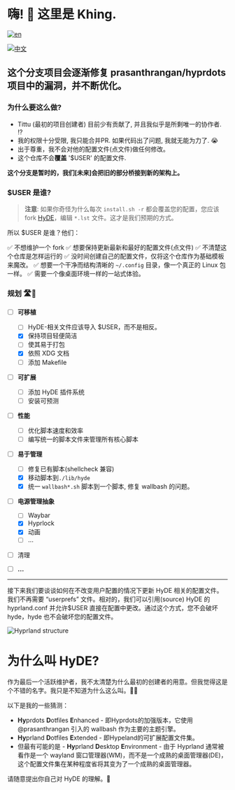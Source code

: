 # 嗨! 👋 这里是 Khing.


[![en](https://img.shields.io/badge/lang-en-red.svg)](../../Hyprdots-to-HyDE.md)

[![中文](https://img.shields.io/badge/lang-中文-orange.svg)](Source/docs/Hyprdots-to-HyDE.zh.md)

## 这个分支项目会逐渐修复 prasanthrangan/hyprdots 项目中的漏洞，并不断优化。

### 为什么要这么做?

- Tittu (最初的项目创建者) 目前少有贡献了, 并且我似乎是所剩唯一的协作者. ⁉️
- 我的权限十分受限, 我只能合并PR. 如果代码出了问题, 我就无能为力了. 😭
- 出于尊重，我不会对他的配置文件(点文件)做任何修改。
- 这个仓库不会**覆盖** '$USER' 的配置文件.

**这个分支是暂时的，我们[未来]会把旧的部分桥接到新的架构上。**

### $USER 是谁?

> **注意**: 如果你奇怪为什么每次 ```install.sh -r``` 都会覆盖您的配置，您应该 fork [HyDE](https://github.com/HyDE-Project/HyDE)，编辑 ```*.lst``` 文件。这才是我们预期的方式。

所以 $USER 是谁？他们：

✅ 不想维护一个 fork
✅ 想要保持更新最新和最好的配置文件(点文件)
✅ 不清楚这个仓库是怎样运行的
✅ 没时间创建自己的配置文件，仅将这个仓库作为基础模板来魔改。
✅ 想要一个干净而结构清晰的 ```~/.config``` 目录，像一个真正的 Linux 包一样。
✅ 需要一个像桌面环境一样的一站式体验。

### 规划 🛣️📍

- [ ] **可移植**

  - [ ] HyDE-相关文件应该导入 \$USER，而不是相反。 
  - [X] 保持项目轻便简洁
  - [ ] 使其易于打包
  - [X] 依照 XDG 文档
  - [ ] 添加 Makefile

- [ ] **可扩展**

  - [ ] 添加 HyDE 插件系统
  - [ ] 安装可预测

- [ ] **性能**

  - [ ] 优化脚本速度和效率
  - [ ] 编写统一的脚本文件来管理所有核心脚本

- [ ] **易于管理**
  - [ ] 修复已有脚本(shellcheck 兼容)
  - [X] 移动脚本到`./lib/hyde`
  - [X] 统一 `wallbash*.sh` 脚本到一个脚本, 修复 wallbash 的问题。
- [ ] **电源管理抽象**
  - [ ] Waybar
  - [x] Hyprlock
  - [x] 动画
  - [ ] ...
- [ ] 清理
- [ ] **...**

---

接下来我们要谈谈如何在不改变用户配置的情况下更新 HyDE 相关的配置文件。
我们不再需要 “userprefs” 文件。相对的，我们可以引用(source) HyDE 的 hyprland.conf 并允许\$USER 直接在配置中更改。通过这个方式，您不会破坏 hyde，hyde 也不会破坏您的配置文件。

![Hyprland structure](https://github.com/user-attachments/assets/91b35c2e-0003-458f-ab58-18fc29541268)

# 为什么叫 HyDE?

作为最后一个活跃维护者，我不太清楚为什么最初的创建者的用意。但我觉得这是个不错的名字。我只是不知道为什么这么叫。🤷‍♂️

以下是我的一些猜测：

- **Hy**prdots **D**otfiles **E**nhanced - 即Hyprdots的加强版本，它使用 @prasanthrangan 引入的 wallbash 作为主要的主题引擎。
- **Hy**prland **D**otfiles **E**xtended - 即Hypeland的可扩展配置文件集。
- 但最有可能的是 - **Hy**prland **D**esktop **E**nvironment - 由于 Hyprland 通常被看作是一个 wayland 窗口管理器(WM)，而不是一个成熟的桌面管理器(DE)，这个配置文件集在某种程度省将其变为了一个成熟的桌面管理器。

请随意提出你自己对 HyDE 的理解。🤔
